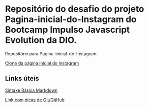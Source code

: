 # 
# Repositório do desafio do projeto Pagina-inicial-do-Instagram do Bootcamp Impulso Javascript Evolution da DIO.
Repositório para Pagina-inicial-do-Instagram

[Clone da página inicial do Instagram](https://alexferraz2.github.io/Pagina-inicial-do-Instagram/)


## Links úteis
[Sintaxe Básica Markdown](https://www.markdownguide.org/basic-syntax/)

[Link com dicas de Git/GitHub](https://training.github.com/downloads/pt_BR/github-git-cheat-sheet.pdf)
